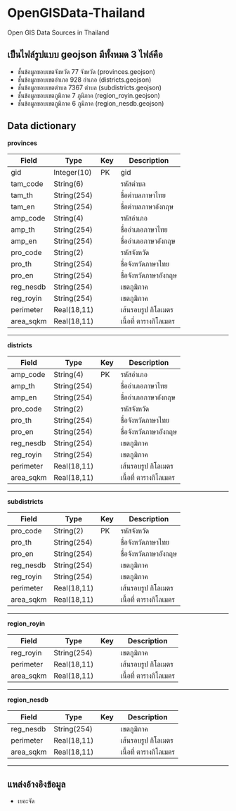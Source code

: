 # OpenGISData-Thailand
Open GIS Data Sources in Thailand

## เป็นไฟล์รูปแบบ geojson มีทั้งหมด 3 ไฟล์คือ
- ชั้นข้อมูลขอบเขตจังหวัด 77 จังหวัด (provinces.geojson)
- ชั้นข้อมูลขอบเขตอำเภอ 928 อำเภอ (districts.geojson)
- ชั้นข้อมูลขอบเขตตำบล 7367 ตำบล (subdistricts.geojson)
- ชั้นข้อมูลขอบเขตภูมิภาค 7 ภูมิภาค (region_royin.geojson)
- ชั้นข้อมูลขอบเขตภูมิภาค 6 ภูมิภาค (region_nesdb.geojson)

## Data dictionary
**provinces**

|Field |Type |Key|Description |
|----------------|-------------------------------|-----------------------------|-----------------------------|
|gid|Integer(10)|PK|gid|
|tam_code|String(6)||รหัสตำบล|
|tam_th|String(254)||ชื่อตำบลภาษาไทย|
|tam_en|String(254)||ชื่อตำบลภาษาอังกฤษ|
|amp_code|String(4)||รหัสอำเภอ|
|amp_th|String(254)||ชื่ออำเภอภาษาไทย|
|amp_en|String(254)||ชื่ออำเภอภาษาอังกฤษ|
|pro_code|String(2)||รหัสจังหวัด|
|pro_th|String(254)||ชื่อจังหวัดภาษาไทย|
|pro_en|String(254)||ชื่อจังหวัดภาษาอังกฤษ|
|reg_nesdb|String(254)||เขตภูมิภาค|
|reg_royin|String(254)||เขตภูมิภาค|
|perimeter|Real(18,11)||เส้นรอบรูป กิโลเมตร|
|area_sqkm|Real(18,11)||เนื้อที่ ตารางกิโลเมตร|


----------


**districts**

|Field |Type |Key|Description |
|----------------|-------------------------------|-----------------------------|-----------------------------|
|amp_code|String(4)|PK|รหัสอำเภอ|
|amp_th|String(254)||ชื่ออำเภอภาษาไทย|
|amp_en|String(254)||ชื่ออำเภอภาษาอังกฤษ|
|pro_code|String(2)||รหัสจังหวัด|
|pro_th|String(254)||ชื่อจังหวัดภาษาไทย|
|pro_en|String(254)||ชื่อจังหวัดภาษาอังกฤษ|
|reg_nesdb|String(254)||เขตภูมิภาค|
|reg_royin|String(254)||เขตภูมิภาค|
|perimeter|Real(18,11)||เส้นรอบรูป กิโลเมตร|
|area_sqkm|Real(18,11)||เนื้อที่ ตารางกิโลเมตร|

----------

**subdistricts**

|Field |Type |Key|Description |
|----------------|-------------------------------|-----------------------------|-----------------------------|
|pro_code|String(2)|PK|รหัสจังหวัด|
|pro_th|String(254)||ชื่อจังหวัดภาษาไทย|
|pro_en|String(254)||ชื่อจังหวัดภาษาอังกฤษ|
|reg_nesdb|String(254)||เขตภูมิภาค|
|reg_royin|String(254)||เขตภูมิภาค|
|perimeter|Real(18,11)||เส้นรอบรูป กิโลเมตร|
|area_sqkm|Real(18,11)||เนื้อที่ ตารางกิโลเมตร|

----------

**region_royin**

|Field |Type |Key|Description |
|----------------|-------------------------------|-----------------------------|-----------------------------|
|reg_royin|String(254)||เขตภูมิภาค|
|perimeter|Real(18,11)||เส้นรอบรูป กิโลเมตร|
|area_sqkm|Real(18,11)||เนื้อที่ ตารางกิโลเมตร|

----------

**region_nesdb**

|Field |Type |Key|Description |
|----------------|-------------------------------|-----------------------------|-----------------------------|
|reg_nesdb|String(254)||เขตภูมิภาค|
|perimeter|Real(18,11)||เส้นรอบรูป กิโลเมตร|
|area_sqkm|Real(18,11)||เนื้อที่ ตารางกิโลเมตร|

----------

## แหล่งอ้างอิงข้อมูล
- เยอะจัด
